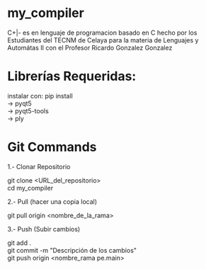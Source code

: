 # my_compiler
C+|- es en lenguaje de programacion basado en C hecho por los Estudiantes del TECNM de Celaya para la materia de Lenguajes y Automátas II con el Profesor Ricardo Gonzalez Gonzalez


# Librerías Requeridas:
instalar con:   pip install <nombre libreria><br />
-> pyqt5<br />
-> pyqt5-tools<br />
-> ply<br />

# Git Commands

1.- Clonar Repositorio<br />

git clone <URL_del_repositorio><br />
cd my_compiler<br />


2.- Pull (hacer una copia local)<br />

git pull origin <nombre_de_la_rama><br />

3.- Push (Subir cambios)<br />

git add .<br /> 
git commit -m "Descripción de los cambios"<br />
git push origin <nombre_rama pe.main><br />






